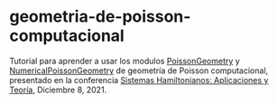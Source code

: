 # geometria-de-poisson-computacional
Tutorial para aprender a usar los modulos [PoissonGeometry](https://github.com/appliedgeometry/poissongeometry) y [NumericalPoissonGeometry](https://github.com/appliedgeometry/NumericalPoissonGeometry) de geometría de Poisson computacional, presentado en la conferencia [Sistemas Hamiltonianos: Aplicaciones y Teoría](https://sites.google.com/view/mexican-hat-2021/inicio), Diciembre 8, 2021.
